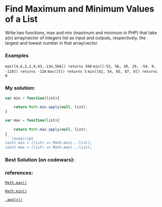 # Find Maximum and Minimum Values of a List

Write two functions, max and min (maximum and minimum in PHP) that take a(n) array/vector of integers list as input and outputs, respectively, the largest and lowest number in that array/vector.

### Examples

`max([4,6,2,1,9,63,-134,566]) returns 566`
`min([-52, 56, 30, 29, -54, 0, -110]) returns -110`
`max([5]) returns 5`
`min([42, 54, 65, 87, 0]) returns 0`

### My solution:

```javascript
var min = function(list){
    
    return Math.min.apply(null, list);
}

var max = function(list){
    
    return Math.max.apply(null, list);
}
```javascript
const min = (list) => Math.min(...list);
const max = (list) => Math.max(...list);
```

### Best Solution (on codewars):

### references: 

[`Math.max()`](https://developer.mozilla.org/en-US/docs/Web/JavaScript/Reference/Global_Objects/Math/min)

[`Math.min()`](https://developer.mozilla.org/en-US/docs/Web/JavaScript/Reference/Global_Objects/Math/max)

[`.apply()`](https://developer.mozilla.org/en-US/docs/Web/JavaScript/Reference/Global_Objects/Function/apply)